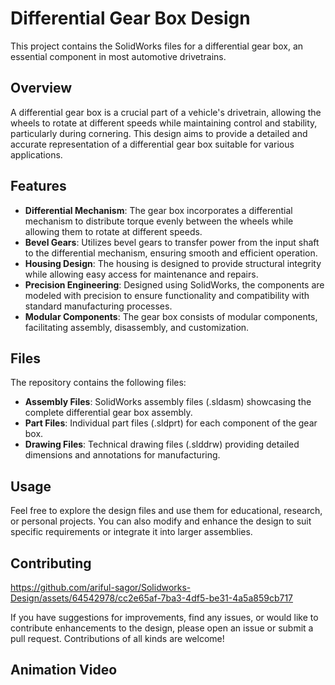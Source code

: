 # Differential Gear Box Design

This project contains the SolidWorks files for a differential gear box, an essential component in most automotive drivetrains.

## Overview

A differential gear box is a crucial part of a vehicle's drivetrain, allowing the wheels to rotate at different speeds while maintaining control and stability, particularly during cornering. This design aims to provide a detailed and accurate representation of a differential gear box suitable for various applications.

## Features

- **Differential Mechanism**: The gear box incorporates a differential mechanism to distribute torque evenly between the wheels while allowing them to rotate at different speeds.
- **Bevel Gears**: Utilizes bevel gears to transfer power from the input shaft to the differential mechanism, ensuring smooth and efficient operation.
- **Housing Design**: The housing is designed to provide structural integrity while allowing easy access for maintenance and repairs.
- **Precision Engineering**: Designed using SolidWorks, the components are modeled with precision to ensure functionality and compatibility with standard manufacturing processes.
- **Modular Components**: The gear box consists of modular components, facilitating assembly, disassembly, and customization.

## Files

The repository contains the following files:

- **Assembly Files**: SolidWorks assembly files (.sldasm) showcasing the complete differential gear box assembly.
- **Part Files**: Individual part files (.sldprt) for each component of the gear box.
- **Drawing Files**: Technical drawing files (.slddrw) providing detailed dimensions and annotations for manufacturing.

## Usage

Feel free to explore the design files and use them for educational, research, or personal projects. You can also modify and enhance the design to suit specific requirements or integrate it into larger assemblies.

## Contributing

https://github.com/ariful-sagor/Solidworks-Design/assets/64542978/cc2e65af-7ba3-4df5-be31-4a5a859cb717



If you have suggestions for improvements, find any issues, or would like to contribute enhancements to the design, please open an issue or submit a pull request. Contributions of all kinds are welcome!

## Animation Video

